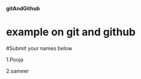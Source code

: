 **gitAndGithub**



# example on git and github


#Submit your names below

1.Pooja


2.sameer 







